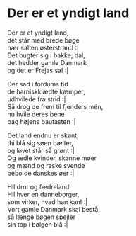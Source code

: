 # Der er et yndigt land

Der er et yndigt land,  
det står med brede bøge  
 nær salten østerstrand :|  
Det bugter sig i bakke, dal,  
det hedder gamle Danmark  
 og det er Frejas sal :|

Der sad i fordums tid  
de harniskklædte kæmper,  
 udhvilede fra strid :|  
Så drog de frem til fjenders mén,  
nu hvile deres bene  
 bag højens bautasten :|

Det land endnu er skønt,  
thi blå sig søen bælter,  
 og løvet står så grønt :|  
Og ædle kvinder, skønne møer  
og mænd og raske svende  
 bebo de danskes øer :|

Hil drot og fædreland!  
Hil hver en danneborger,  
 som virker, hvad han kan! :|  
Vort gamle Danmark skal bestå,  
så længe bøgen spejler  
 sin top i bølgen blå :|
